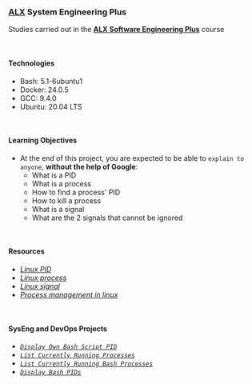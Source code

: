 ### [ALX](https://www.alxafrica.com/) System Engineering Plus

Studies carried out in the **[ALX Software Engineering Plus](https://www.alxafrica.com/software-engineering-plus/)** course

<br />

#### Technologies

* Bash:     5.1-6ubuntu1
* Docker:   24.0.5
* GCC:      9.4.0
* Ubuntu:   20.04 LTS

<br />

#### Learning Objectives

* At the end of this project, you are expected to be able to `explain to anyone`, **without the help of Google**:
    * What is a PID
    * What is a process
    * How to find a process' PID
    * How to kill a process
    * What is a signal
    * What are the 2 signals that cannot be ignored

<br />

#### Resources

* _[Linux PID](https://www.linfo.org/pid.html)_
* _[Linux process](https://www.thegeekstuff.com/2012/03/linux-processes-environment/)_
* _[Linux signal](https://www.computerhope.com/unix/signals.htm)_
* _[Process management in linux](https://www.digitalocean.com/community/tutorials/process-management-in-linux)_

<br />

#### SysEng and DevOps Projects

* _[`Display Own Bash Script PID`](0-what-is-my-pid)_
* _[`List Currently Running Processes`](1-list_your_processes)_
* _[`List Currently Running Bash Processes`](2-show_your_bash_pid)_
* _[`Display Bash PIDs`](3-show_your_bash_pid_made_easy)_

<br />

